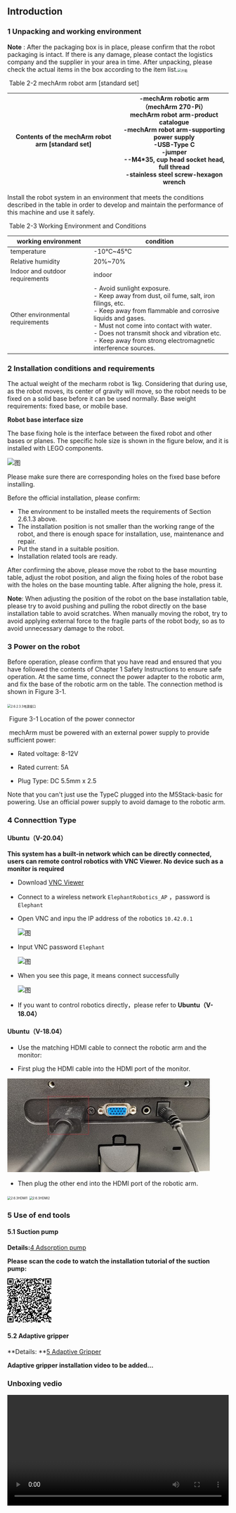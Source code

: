 ## Introduction

### 1 Unpacking and working environment

**Note** : After the packaging box is in place, please confirm that the robot packaging is intact. If there is any damage, please contact the logistics company and the supplier in your area in time. After unpacking, please check the actual items in the box according to the item list.<img src="../../resourse/2-serialproduct/mecharm/开箱.jpg" alt="开箱" style="zoom:50%;" />

​																			Table 2-2 mechArm robot arm [standard set]

| **Contents of the mechArm robot arm [standard set]** | -**mechArm robotic arm**（mechArm 270-Pi）<br />**mechArm robot arm-product catalogue** <br />-**mechArm robot arm**-**supporting power supply** <br />-**USB-Type C** <br />-**jumper** <br />--M4*35, cup head socket head, full thread <br />-stainless steel screw-hexagon wrench |
| ---------------------------------------------------- | ------------------------------------------------------------ |

Install the robot system in an environment that meets the conditions described in the table in order to develop and maintain the performance of this machine and use it safely.

​																			Table 2-3 Working Environment and Conditions

| **working environment** | **condition**                                      |
| ------------ | ----------------------------- |
| temperature | -10°C~45°C                                                    |
| Relative humidity | 20%~70%                                                      |
| Indoor and outdoor requirements | indoor                                                   |
| Other environmental requirements | - Avoid sunlight exposure. <br />- Keep away from dust, oil fume, salt, iron filings, etc. <br />\- Keep away from flammable and corrosive liquids and gases. <br />\- Must not come into contact with water. <br />\- Does not transmit shock and vibration etc. <br />\- Keep away from strong electromagnetic interference sources.<br /> |

### 2 Installation conditions and requirements

 The actual weight of the mecharm robot is 1kg. Considering that during use, as the robot moves, its center of gravity will move, so the robot needs to be fixed on a solid base before it can be used normally. Base weight requirements: fixed base, or mobile base.

**Robot base interface size**

 The base fixing hole is the interface between the fixed robot and other bases or planes. The specific hole size is shown in the figure below, and it is installed with LEGO components.

![图](../../resourse/2-serialproduct/mecharm/2.6.2.jpg)

Please make sure there are corresponding holes on the fixed base before installing.

Before the official installation, please confirm:

- The environment to be installed meets the requirements of Section 2.6.1.3 above.
- The installation position is not smaller than the working range of the robot, and there is enough space for installation, use, maintenance and repair.
- Put the stand in a suitable position.
- Installation related tools are ready.

 After confirming the above, please move the robot to the base mounting table, adjust the robot position, and align the fixing holes of the robot base with the holes on the base mounting table. After aligning the hole, press it.

 **Note**: When adjusting the position of the robot on the base installation table, please try to avoid pushing and pulling the robot directly on the base installation table to avoid scratches. When manually moving the robot, try to avoid applying external force to the fragile parts of the robot body, so as to avoid unnecessary damage to the robot.



### 3 Power on the robot

Before operation, please confirm that you have read and ensured that you have followed the contents of Chapter 1 Safety Instructions to ensure safe operation. At the same time, connect the power adapter to the robotic arm, and fix the base of the robotic arm on the table. The connection method is shown in Figure 3-1.

<img src="../../resourse/2-serialproduct/mecharm/2.6.2.3.3电源接口.png" alt="2.6.2.3.3电源接口" style="zoom:50%;" />
														

​																						 Figure 3-1 Location of the power connector

​		mechArm must be powered with an external power supply to provide sufficient power:

-  Rated voltage: 8-12V

-  Rated current: 5A

-  Plug Type: DC 5.5mm x 2.5

Note that you can't just use the TypeC plugged into the M5Stack-basic for powering. Use an official power supply to avoid damage to the robotic arm.

### 4 Connecttion Type

#### Ubuntu（V-20.04）

**This system has a built-in network which can be directly connected, users can remote control robotics with VNC Viewer. No device such as a monitor is required**

- Download [VNC Viewer](https://www.realvnc.com/en/connect/download/viewer/)

- Connect to a wireless network   `ElephantRobotics_AP` ，password is `Elephant`

- Open VNC and inpu the IP address of the robotics `10.42.0.1`

  ![图](../../../resourse/2-serialproduct/2.7/2.7.3/vnc-input.png)

- Input VNC password `Elephant`

  ![图](../../../resourse/2-serialproduct/2.7/2.7.3/vnc-connect.png)
  
- When you see this page, it means connect successfully

  ![图](../../../resourse/2-serialproduct/2.7/2.7.3/vnc-display.png)

- If you want to control robotics directly，please refer to **Ubuntu（V-18.04）**


#### Ubuntu（V-18.04）

- Use the matching HDMI cable to connect the robotic arm and the monitor:

- First plug the HDMI cable into the HDMI port of the monitor.


![图](../../resourse/2-serialproduct/PI连接3.jpg)


- Then plug the other end into the HDMI port of the robotic arm.

<img src="../../resourse/2-serialproduct/mecharm/2.6.3HDMI1.png" alt="2.6.3HDMI1" style="zoom:50%;" />

<img src="../../resourse/2-serialproduct/mecharm/2.6.3HDMI2.png" alt="2.6.3HDMI2" style="zoom:50%;" />


### 5 Use of end tools

#### 5.1 Suction pump

**Details:**[4 Adsorption pump](https://docs.elephantrobotics.com/docs/gitbook-en/2-serialproduct/2.7-accessories/2.7.4-pump.html)

**Please scan the code to watch the installation tutorial of the suction pump:**

![图](../../resourse/2-serialproduct/21131_P2.png)




#### 5.2 Adaptive gripper

**Details: **[5 Adaptive Gripper](https://docs.elephantrobotics.com/docs/gitbook-en/2-serialproduct/2.7-accessories/2.7.5-ag.html)															

**Adaptive gripper installation video to be added...**

### Unboxing vedio

<video id="my-video" class="video-js" controls preload="auto" width="100%"
poster="" data-setup='{"aspectRatio":"16:9"}'>
  <source src="https://download.elephantrobotics.com/Product_box_open_vedio/270_%E5%BC%80%E7%AE%B1.mp4"></video>